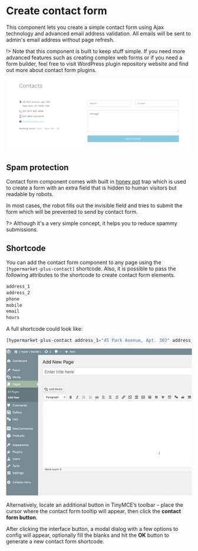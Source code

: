 # Create contact form

This component lets you create a simple contact form using Ajax technology and advanced email address validation. All emails will be sent to admin's email address without page refresh.

!> Note that this component is built to keep stuff simple. If you need more advanced features such as creating complex web forms or if you need a form builder, feel free to visit WordPress plugin repository website and find out more about contact form plugins.

![Contact form](img/contact-form-shortcode.png)

## Spam protection

Contact form component comes with built in [honey pot](https://en.wikipedia.org/wiki/Honeypot_(computing)) trap which is used to create a form with an extra field that is hidden to human visitors but readable by robots.

In most cases, the robot fills out the invisible field and tries to submit the form which will be prevented to send by contact form.

?> Although it's a very simple concept, it helps you to reduce spammy submissions.

## Shortcode

You can add the contact form component to any page using the ```[hypermarket-plus-contact]``` shortcode. Also, it is possible to pass the following attributes to the shortcode to create contact form elements.

```php
address_1
address_2
phone
mobile
email
hours
```

A full shortcode could look like:

```php
[hypermarket-plus-contact address_1="45 Park Avenue, Apt. 303" address_2="New York, NY 10016, USA" phone="001 (917) 555-4836" mobile="001 (800) 333-6578" email="info@example.com" hours="10am - 8pm, Mn - St"]
```

![Generate a contact form shortcode](img/generate-contact-form-shortcode.gif)

Alternatively, locate an additional button in TinyMCE’s toolbar – place the cursor where the contact form tooltip will appear, then click the **contact form button**.

After clicking the interface button, a modal dialog with a few options to config will appear, optionally fill the blanks and hit the **OK** button to generate a new contact form shortcode.
